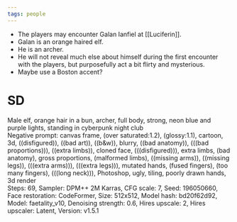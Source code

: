 ```yaml
---
tags: people
---
```


* The players may encounter Galan Ianfiel at [[Luciferin]]. 
* Galan is an orange haired elf. 
* He is an archer.
* He will not reveal much else about himself during the first encounter with the players, but purposefully act a bit flirty and mysterious. 
* Maybe use a Boston accent?

# SD
Male elf, orange hair in a bun, archer, full body, strong, neon blue and purple lights, standing in cyberpunk night club  
Negative prompt: canvas frame, (over saturated:1.2), (glossy:1.1), cartoon, 3d, ((disfigured)), ((bad art)), ((b&w)), blurry, ((bad anatomy)), (((bad proportions))), ((extra limbs)), cloned face, (((disfigured))), extra limbs, (bad anatomy), gross proportions, (malformed limbs), ((missing arms)), ((missing legs)), (((extra arms))), (((extra legs))), mutated hands, (fused fingers), (too many fingers), (((long neck))), Photoshop, ugly, tiling, poorly drawn hands, 3d render  
Steps: 69, Sampler: DPM++ 2M Karras, CFG scale: 7, Seed: 196050660, Face restoration: CodeFormer, Size: 512x512, Model hash: bd20f62d92, Model: faetality_v10, Denoising strength: 0.6, Hires upscale: 2, Hires upscaler: Latent, Version: v1.5.1